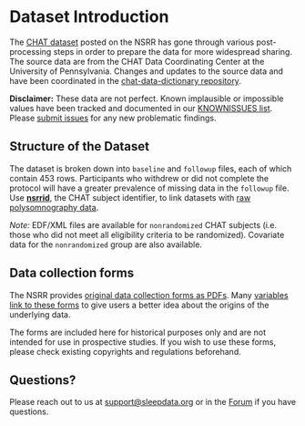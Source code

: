 # Dataset Introduction

The [CHAT dataset](:files_path:/datasets) posted on the NSRR has gone through various post-processing steps in order to prepare the data for more widespread sharing. The source data are from the CHAT Data Coordinating Center at the University of Pennsylvania. Changes and updates to the source data and have been coordinated in the [chat-data-dictionary repository](https://github.com/sleepepi/chat-data-dictionary).

**Disclaimer:** These data are not perfect. Known implausible or impossible values have been tracked and documented in our [KNOWNISSUES list](https://github.com/sleepepi/chat-data-dictionary/blob/master/KNOWNISSUES.md). Please [submit issues](https://github.com/sleepepi/chat-data-dictionary/issues) for any new problematic findings.

## Structure of the Dataset

The dataset is broken down into `baseline` and `followup` files, each of which contain 453 rows. Participants who withdrew or did not complete the protocol will have a greater prevalence of missing data in the `followup` file. Use [**nsrrid**](https://sleepdata.org/datasets/chat/variables/nsrrid), the CHAT subject identifier, to link datasets with [raw polysomnography data](:pages_path:/polysomnography-introduction.md).

*Note:* EDF/XML files are available for `nonrandomized` CHAT subjects (i.e. those who did not meet all eligibility criteria to be randomized). Covariate data for the `nonrandomized` group are also available.

## Data collection forms

The NSRR provides [original data collection forms as PDFs](:files_path:/forms). Many [variables link to these forms](:datasets_path:/chat/variables) to give users a better idea about the origins of the underlying data.

The forms are included here for historical purposes only and are not intended for use in prospective studies. If you wish to use these forms, please check existing copyrights and regulations beforehand.

## Questions?

Please reach out to us at support@sleepdata.org or in the [Forum](https://sleepdata.org/forum) if you have questions.
